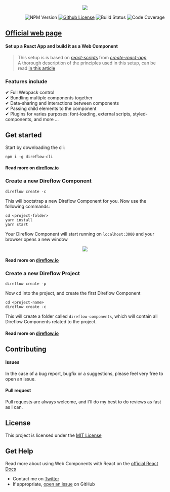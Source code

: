 <span align="center">

  ![](https://silind-s3.s3.eu-west-2.amazonaws.com/direflow/gh-banner.png)

</span>

<span align="right">

  ![NPM Version](https://img.shields.io/npm/v/direflow-cli)
  [![Github License](https://img.shields.io/github/license/Silind-Software/direflow)](https://github.com/Silind-Software/direflow/blob/master/LICENSE)
  ![Build Status](https://github.com/Silind-Software/direflow/workflows/build/badge.svg)
  ![Code Coverage](https://img.shields.io/codecov/c/github/Silind-Software/direflow)

</span>

## [Official web page](https://direflow.io/)

#### Set up a React App and build it as a Web Component
> This setup is is based on [*react-scripts*](https://www.npmjs.com/package/react-scripts) from [*create-react-app*](https://create-react-app.dev/docs/getting-started)  
> A thorough description of the principles used in this setup, can be read [in this article](https://itnext.io/react-and-web-components-3e0fca98a593)

### Features include
✔ Full Webpack control  
✔ Bundling multiple components together  
✔ Data-sharing and interactions between components  
✔ Passing child elements to the component  
✔ Plugins for varies purposes: font-loading, external scripts, styled-components, and more ...

## Get started

Start by downloading the cli:
```console
npm i -g direflow-cli
```
#### Read more on [direflow.io](https://direflow.io/get-started)

### Create a new Direflow Component
```console
direflow create -c
```

This will bootstrap a new Direflow Component for you.
Now use the following commands:
```console
cd <project-folder>
yarn install
yarn start
```

Your Direflow Component will start running on `localhost:3000` and your browser opens a new window  

<p align="center">
<img src="https://silind-s3.s3.eu-west-2.amazonaws.com/direflow/direflow-component-new-base.png" />
</p>

#### Read more on [direflow.io](https://direflow.io/direflow-component)


### Create a new Direflow Project
```console
direflow create -p
```

Now cd into the project, and create the first Direflow Component  
```consloe
cd <project-name>
direflow create -c
```

This will create a folder called `direflow-components`, which will contain all Direflow Components related to the project.

#### Read more on [direflow.io](https://direflow.io/direflow-project)

## Contributing

#### Issues
In the case of a bug report, bugfix or a suggestions, please feel very free to open an issue.

#### Pull request
Pull requests are always welcome, and I'll do my best to do reviews as fast as I can.

## License

This project is licensed under the [MIT License](https://github.com/Silind-Software/direflow/blob/master/LICENSE)

## Get Help
Read more about using Web Components with React on the [official React Docs](https://reactjs.org/docs/web-components.html)  

- Contact me on [Twitter](https://twitter.com/silindsoftware)
- If appropriate, [open an issue](https://github.com/Silind-Software/direflow/issues/new) on GitHub
